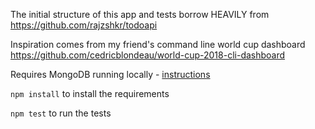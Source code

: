 The initial structure of this app and tests borrow HEAVILY from https://github.com/rajzshkr/todoapi

Inspiration comes from my friend's command line world cup dashboard https://github.com/cedricblondeau/world-cup-2018-cli-dashboard

Requires MongoDB running locally - [instructions](https://docs.mongodb.com/manual/installation/)

`npm install` to install the requirements

`npm test` to run the tests
